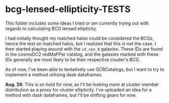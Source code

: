 # bcg-lensed-ellipticity-TESTS

This folder includes some ideas I tried or am currently trying out with regards to calculating BCG lensed ellipticity.

I had initially thought my matched halos could be considered the BCGs, hence the test on matched halos, but I realized that this is not the case.
I then started playing around with the `id_cen_0` galaxies. These IDs are found in the cosmoDC2 redMaPPer catalog, and the galaxies marked with these IDs generally are most likely to be their respective cluster's BCG.

As of now, I've been able to tentatively use GCRCatalogs, but I want to try to implement a method utilizing dask dataframes.

**Aug. 26**: This is on hold for now, as I'll be looking more at cluster member distribution as a proxy for cluster ellipticity. I've uploaded an idea for a method with dask dataframes, but I'll be shifting gears for now.
